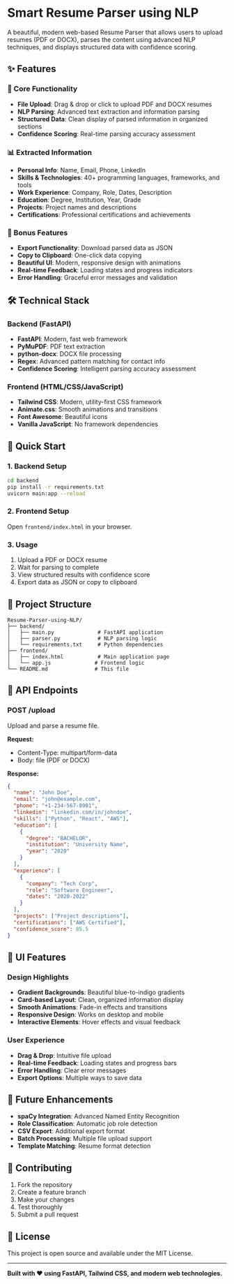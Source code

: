 # Smart Resume Parser using NLP

A beautiful, modern web-based Resume Parser that allows users to upload resumes (PDF or DOCX), parses the content using advanced NLP techniques, and displays structured data with confidence scoring.

## ✨ Features

### 🎯 Core Functionality
- **File Upload**: Drag & drop or click to upload PDF and DOCX resumes
- **NLP Parsing**: Advanced text extraction and information parsing
- **Structured Data**: Clean display of parsed information in organized sections
- **Confidence Scoring**: Real-time parsing accuracy assessment

### 📊 Extracted Information
- **Personal Info**: Name, Email, Phone, LinkedIn
- **Skills & Technologies**: 40+ programming languages, frameworks, and tools
- **Work Experience**: Company, Role, Dates, Description
- **Education**: Degree, Institution, Year, Grade
- **Projects**: Project names and descriptions
- **Certifications**: Professional certifications and achievements

### 🚀 Bonus Features
- **Export Functionality**: Download parsed data as JSON
- **Copy to Clipboard**: One-click data copying
- **Beautiful UI**: Modern, responsive design with animations
- **Real-time Feedback**: Loading states and progress indicators
- **Error Handling**: Graceful error messages and validation

## 🛠 Technical Stack

### Backend (FastAPI)
- **FastAPI**: Modern, fast web framework
- **PyMuPDF**: PDF text extraction
- **python-docx**: DOCX file processing
- **Regex**: Advanced pattern matching for contact info
- **Confidence Scoring**: Intelligent parsing accuracy assessment

### Frontend (HTML/CSS/JavaScript)
- **Tailwind CSS**: Modern, utility-first CSS framework
- **Animate.css**: Smooth animations and transitions
- **Font Awesome**: Beautiful icons
- **Vanilla JavaScript**: No framework dependencies

## 🚀 Quick Start

### 1. Backend Setup
```bash
cd backend
pip install -r requirements.txt
uvicorn main:app --reload
```

### 2. Frontend Setup
Open `frontend/index.html` in your browser.

### 3. Usage
1. Upload a PDF or DOCX resume
2. Wait for parsing to complete
3. View structured results with confidence score
4. Export data as JSON or copy to clipboard

## 📁 Project Structure

```
Resume-Parser-using-NLP/
├── backend/
│   ├── main.py              # FastAPI application
│   ├── parser.py            # NLP parsing logic
│   └── requirements.txt     # Python dependencies
├── frontend/
│   ├── index.html           # Main application page
│   └── app.js              # Frontend logic
└── README.md               # This file
```

## 🔧 API Endpoints

### POST /upload
Upload and parse a resume file.

**Request:**
- Content-Type: multipart/form-data
- Body: file (PDF or DOCX)

**Response:**
```json
{
  "name": "John Doe",
  "email": "john@example.com",
  "phone": "+1-234-567-8901",
  "linkedin": "linkedin.com/in/johndoe",
  "skills": ["Python", "React", "AWS"],
  "education": [
    {
      "degree": "BACHELOR",
      "institution": "University Name",
      "year": "2020"
    }
  ],
  "experience": [
    {
      "company": "Tech Corp",
      "role": "Software Engineer",
      "dates": "2020-2022"
    }
  ],
  "projects": ["Project descriptions"],
  "certifications": ["AWS Certified"],
  "confidence_score": 85.5
}
```

## 🎨 UI Features

### Design Highlights
- **Gradient Backgrounds**: Beautiful blue-to-indigo gradients
- **Card-based Layout**: Clean, organized information display
- **Smooth Animations**: Fade-in effects and transitions
- **Responsive Design**: Works on desktop and mobile
- **Interactive Elements**: Hover effects and visual feedback

### User Experience
- **Drag & Drop**: Intuitive file upload
- **Real-time Feedback**: Loading states and progress bars
- **Error Handling**: Clear error messages
- **Export Options**: Multiple ways to save data

## 🔮 Future Enhancements

- **spaCy Integration**: Advanced Named Entity Recognition
- **Role Classification**: Automatic job role detection
- **CSV Export**: Additional export format
- **Batch Processing**: Multiple file upload support
- **Template Matching**: Resume format detection

## 🤝 Contributing

1. Fork the repository
2. Create a feature branch
3. Make your changes
4. Test thoroughly
5. Submit a pull request

## 📄 License

This project is open source and available under the MIT License.

---

**Built with ❤️ using FastAPI, Tailwind CSS, and modern web technologies.** 